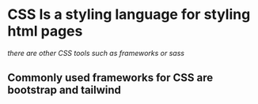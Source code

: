 # CSS Is a styling language for styling html pages

*there are other CSS tools such as frameworks or sass*

## Commonly used frameworks for CSS are bootstrap and tailwind